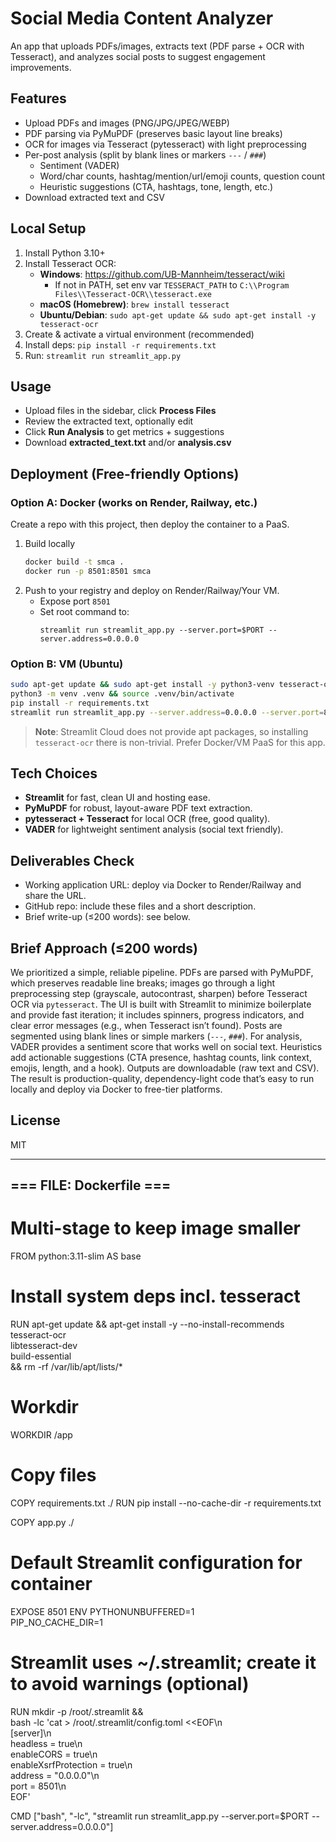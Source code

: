 # Social Media Content Analyzer

An app that uploads PDFs/images, extracts text (PDF parse + OCR with Tesseract), and analyzes social posts to suggest engagement improvements.

## Features
- Upload PDFs and images (PNG/JPG/JPEG/WEBP)
- PDF parsing via PyMuPDF (preserves basic layout line breaks)
- OCR for images via Tesseract (pytesseract) with light preprocessing
- Per-post analysis (split by blank lines or markers `---` / `###`)
  - Sentiment (VADER)
  - Word/char counts, hashtag/mention/url/emoji counts, question count
  - Heuristic suggestions (CTA, hashtags, tone, length, etc.)
- Download extracted text and CSV

## Local Setup
1. Install Python 3.10+
2. Install Tesseract OCR:
   - **Windows**: https://github.com/UB-Mannheim/tesseract/wiki
     - If not in PATH, set env var `TESSERACT_PATH` to `C:\\Program Files\\Tesseract-OCR\\tesseract.exe`
   - **macOS (Homebrew)**: `brew install tesseract`
   - **Ubuntu/Debian**: `sudo apt-get update && sudo apt-get install -y tesseract-ocr`
3. Create & activate a virtual environment (recommended)
4. Install deps: `pip install -r requirements.txt`
5. Run: `streamlit run streamlit_app.py`

## Usage
- Upload files in the sidebar, click **Process Files**
- Review the extracted text, optionally edit
- Click **Run Analysis** to get metrics + suggestions
- Download **extracted_text.txt** and/or **analysis.csv**

## Deployment (Free-friendly Options)

### Option A: Docker (works on Render, Railway, etc.)
Create a repo with this project, then deploy the container to a PaaS.

1. Build locally
   ```bash
   docker build -t smca .
   docker run -p 8501:8501 smca
   ```
2. Push to your registry and deploy on Render/Railway/Your VM.
   - Expose port `8501`
   - Set root command to:
     ```
     streamlit run streamlit_app.py --server.port=$PORT --server.address=0.0.0.0
     ```

### Option B: VM (Ubuntu)
```bash
sudo apt-get update && sudo apt-get install -y python3-venv tesseract-ocr
python3 -m venv .venv && source .venv/bin/activate
pip install -r requirements.txt
streamlit run streamlit_app.py --server.address=0.0.0.0 --server.port=8501
```

> **Note**: Streamlit Cloud does not provide apt packages, so installing `tesseract-ocr` there is non-trivial. Prefer Docker/VM PaaS for this app.

## Tech Choices
- **Streamlit** for fast, clean UI and hosting ease.
- **PyMuPDF** for robust, layout-aware PDF text extraction.
- **pytesseract + Tesseract** for local OCR (free, good quality).
- **VADER** for lightweight sentiment analysis (social text friendly).

## Deliverables Check
- Working application URL: deploy via Docker to Render/Railway and share the URL.
- GitHub repo: include these files and a short description.
- Brief write-up (≤200 words): see below.

## Brief Approach (≤200 words)
We prioritized a simple, reliable pipeline. PDFs are parsed with PyMuPDF, which preserves readable line breaks; images go through a light preprocessing step (grayscale, autocontrast, sharpen) before Tesseract OCR via `pytesseract`. The UI is built with Streamlit to minimize boilerplate and provide fast iteration; it includes spinners, progress indicators, and clear error messages (e.g., when Tesseract isn’t found). Posts are segmented using blank lines or simple markers (`---`, `###`). For analysis, VADER provides a sentiment score that works well on social text. Heuristics add actionable suggestions (CTA presence, hashtag counts, link context, emojis, length, and a hook). Outputs are downloadable (raw text and CSV). The result is production-quality, dependency-light code that’s easy to run locally and deploy via Docker to free-tier platforms.

## License
MIT

--------------------------------
=== FILE: Dockerfile ===
--------------------------------
# Multi-stage to keep image smaller
FROM python:3.11-slim AS base

# Install system deps incl. tesseract
RUN apt-get update && apt-get install -y --no-install-recommends \
    tesseract-ocr \
    libtesseract-dev \
    build-essential \
    && rm -rf /var/lib/apt/lists/*

# Workdir
WORKDIR /app

# Copy files
COPY requirements.txt ./
RUN pip install --no-cache-dir -r requirements.txt

COPY app.py ./

# Default Streamlit configuration for container
EXPOSE 8501
ENV PYTHONUNBUFFERED=1 \
    PIP_NO_CACHE_DIR=1

# Streamlit uses ~/.streamlit; create it to avoid warnings (optional)
RUN mkdir -p /root/.streamlit && \
    bash -lc 'cat > /root/.streamlit/config.toml <<EOF\n\
[server]\n\
headless = true\n\
enableCORS = true\n\
enableXsrfProtection = true\n\
address = "0.0.0.0"\n\
port = 8501\n\
EOF'

CMD ["bash", "-lc", "streamlit run streamlit_app.py --server.port=$PORT --server.address=0.0.0.0"]

